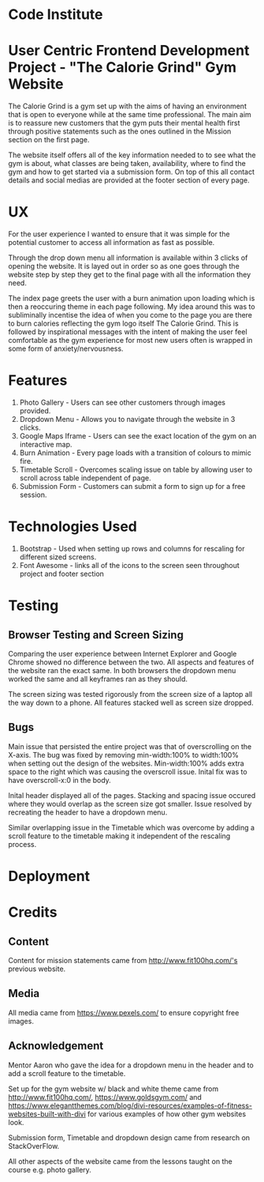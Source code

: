 # Code Institute

# User Centric Frontend Development Project - "The Calorie Grind" Gym Website

The Calorie Grind is a gym set up with the aims of having an environment that is open to everyone while at the same time professional. The main aim is to reassure new customers that the gym puts their mental health first through positive statements such as the ones outlined in the Mission section on the first page. 

The website itself offers all of the key information needed to to see what the gym is about, what classes are being taken, availability, where to find the gym and how to get started via a submission form. On top of this all contact details and social medias are provided at the footer section of every page.  

# UX

For the user experience I wanted to ensure that it was simple for the potential customer to access all information as fast as possible. 

Through the drop down menu all information is available within 3 clicks of opening the website. It is layed out in order so as one goes through the website step by step they get to the final page with all the information they need. 

The index page greets the user with a burn animation upon loading which is then a reoccuring theme in each page following. My idea around this was to subliminally incentise the idea of when you come to the page you are there to burn calories reflecting the gym logo itself The Calorie Grind. This is followed by inspirational messages with the intent of making the user feel comfortable as the gym experience for most new users often is wrapped in some form of anxiety/nervousness. 

# Features 

1. Photo Gallery - Users can see other customers through images provided. 
2. Dropdown Menu - Allows you to navigate through the website in 3 clicks.
3. Google Maps Iframe - Users can see the exact location of the gym on an interactive map.
4. Burn Animation - Every page loads with a transition of colours to mimic fire. 
5. Timetable Scroll - Overcomes scaling issue on table by allowing user to scroll across table independent of page. 
6. Submission Form - Customers can submit a form to sign up for a free session.

# Technologies Used

1. Bootstrap - Used when setting up rows and columns for rescaling for different sized screens.
2. Font Awesome - links all of the icons to the screen seen throughout project and footer section

# Testing 

## Browser Testing and Screen Sizing 

Comparing the user experience between Internet Explorer and Google Chrome showed no difference between the two. All aspects and features of the website ran the exact same. In both browsers the dropdown menu worked the same and all keyframes ran as they should.

The screen sizing was tested rigorously from the screen size of a laptop all the way down to a phone. All features stacked well as screen size dropped. 

## Bugs

Main issue that persisted the entire project was that of overscrolling on the X-axis. The bug was fixed by removing min-width:100% to width:100% when setting out the design of the websites. 
Min-width:100% adds extra space to the right which was causing the overscroll issue. Inital fix was to have overscroll-x:0 in the body. 

Inital header displayed all of the pages. Stacking and spacing issue occured where they would overlap as the screen size got smaller. Issue resolved by recreating the header to have a dropdown menu. 

Similar overlapping issue in the Timetable which was overcome by adding a scroll feature to the timetable making it independent of the rescaling process. 

# Deployment



# Credits 

## Content 

Content for mission statements came from http://www.fit100hq.com/'s previous website. 

## Media 

All media came from https://www.pexels.com/ to ensure copyright free images. 

## Acknowledgement

Mentor Aaron who gave the idea for a dropdown menu in the header and to add a scroll feature to the timetable.

Set up for the gym website w/ black and white theme came from http://www.fit100hq.com/, https://www.goldsgym.com/ and https://www.elegantthemes.com/blog/divi-resources/examples-of-fitness-websites-built-with-divi for various examples of how other gym websites look. 

Submission form, Timetable and dropdown design came from research on StackOverFlow. 

All other aspects of the website came from the lessons taught on the course e.g. photo gallery. 

